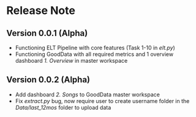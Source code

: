 # Release Note

## Version 0.0.1 (Alpha)
* Functioning ELT Pipeline with core features (Task 1-10 in <i>elt.py</i>)
* Functioning GoodData with all required metrics and 1 overview dashboard <i>1. Overview</i> in master workspace

## Version 0.0.2 (Alpha)
* Add dashboard <i>2. Songs</i> to GoodData master workspace
* Fix <i>extract.py</i> bug, now require user to create username folder in the <i>Data/last_12mos</i> folder to upload data